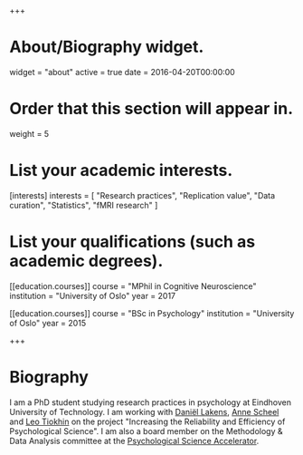 +++
# About/Biography widget.
widget = "about"
active = true
date = 2016-04-20T00:00:00

# Order that this section will appear in.
weight = 5

# List your academic interests.
[interests]
  interests = [
    "Research practices",
    "Replication value",
    "Data curation",
    "Statistics",
    "fMRI research"
  ]

# List your qualifications (such as academic degrees).
[[education.courses]]
  course = "MPhil in Cognitive Neuroscience"
  institution = "University of Oslo"
  year = 2017

[[education.courses]]
  course = "BSc in Psychology"
  institution = "University of Oslo"
  year = 2015
 
+++

# Biography

I am a PhD student studying research practices in psychology at Eindhoven University of Technology. I am working with [Daniël Lakens](https://twitter.com/lakens), [Anne Scheel](https://twitter.com/annemscheel) and [Leo Tiokhin](https://twitter.com/LeonidTiokhin) on the project "Increasing the Reliability and Efficiency of Psychological Science". I am also a board member on the Methodology & Data Analysis committee at the [Psychological Science Accelerator](https://psysciacc.org/). 
